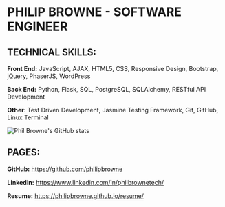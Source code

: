 # PHILIP BROWNE - SOFTWARE ENGINEER

## TECHNICAL SKILLS:

**Front End:** JavaScript, AJAX, HTML5, CSS, Responsive Design, Bootstrap, jQuery, PhaserJS, WordPress

**Back End:** Python, Flask, SQL, PostgreSQL, SQLAlchemy, RESTful API Development

**Other**: Test Driven Development, Jasmine Testing Framework, Git, GitHub, Linux Terminal

![Phil Browne's GitHub stats](https://github-readme-stats.vercel.app/api?username=philipbrowne&show_icons=true&theme=tokyonight)

## PAGES:

**GitHub:** https://github.com/philipbrowne

**LinkedIn:** https://www.linkedin.com/in/philbrownetech/

**Resume:** https://philipbrowne.github.io/resume/ 

